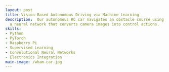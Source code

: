 ```yaml
---
layout: post
title: Vision-Based Autonomous Driving via Machine Learning
description:  Our autonomous RC car navigates an obstacle course using
  a neural network that converts camera images into control actions. 
skills: 
- Python
- PyTorch
- Raspberry Pi
- Supervised Learning
- Convolutional Neural Networks
- Electronics Integration
main-image: /wham-car.jpg
---
```

